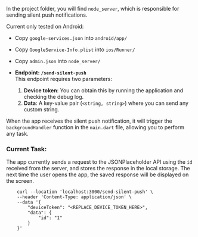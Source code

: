 In the project folder, you will find `node_server`, which is responsible for sending silent push notifications.

Current only tested on Android:

- Copy `google-services.json` into `android/app/`
- Copy `GoogleService-Info.plist` into `ios/Runner/`
- Copy `admin.json` into `node_server/`

- **Endpoint: `/send-silent-push`**  
  This endpoint requires two parameters:
  1. **Device token**: You can obtain this by running the application and checking the debug log.
  2. **Data**: A key-value pair (`<string, string>`) where you can send any custom string.

When the app receives the silent push notification, it will trigger the `backgroundHandler` function in the `main.dart` file, allowing you to perform any task.

### Current Task:

The app currently sends a request to the JSONPlaceholder API using the `id` received from the server, and stores the response in the local storage. The next time the user opens the app, the saved response will be displayed on the screen.

```
    curl --location 'localhost:3000/send-silent-push' \
    --header 'Content-Type: application/json' \
    --data '{
        "deviceToken": "<REPLACE_DEVICE_TOKEN_HERE>",
        "data": {
            "id": "1"
        }
    }'
```
